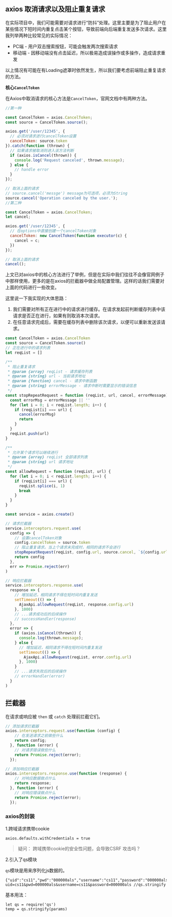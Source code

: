 ## axios 取消请求以及阻止重复请求

在实际项目中，我们可能需要对请求进行“防抖”处理。这里主要是为了阻止用户在某些情况下短时间内重复点击某个按钮，导致前端向后端重复发送多次请求。这里我列举两种比较常见的实际情况：

- PC端 - 用户双击搜索按钮，可能会触发两次搜索请求
- 移动端 - 因移动端没有点击延迟，所以极易造成误操作或多操作，造成请求重发

以上情况有可能在有Loading遮罩时依然发生，所以我们要考虑前端阻止重复请求的方法。

**核心`CancelToken`**

在Axios中取消请求的核心方法是`CancelToken`，官网文档中有两种方法。

```js
//第一种

const CancelToken = axios.CancelToken;
const source = CancelToken.source();

axios.get('/user/12345', {
  // 必须对请求进行cancelToken设置
  cancelToken: source.token
}).catch(function (thrown) {
  // 如果请求被取消则进入该方法判断
  if (axios.isCancel(thrown)) {
    console.log('Request canceled', thrown.message);
  } else {
    // handle error
  }
});

// 取消上面的请求
// source.cancel('messge') message为可选项，必须为String
source.cancel('Operation canceled by the user.');
//第二种

const CancelToken = axios.CancelToken;
let cancel;

axios.get('/user/12345', {
  // 在options中直接创建一个cancelToken对象
  cancelToken: new CancelToken(function executor(c) {
    cancel = c;
  })
});

// 取消上面的请求
cancel();
```

上文已对axios中的核心方法进行了举例，但是在实际中我们往往不会像官网例子中那样使用，更多的是在axios的拦截器中做全局配置管理。这样的话我们需要对上面的代码进行一些改变。

这里说一下我实现的大体思路：

1. 我们需要对所有正在进行中的请求进行缓存。在请求发起前判断缓存列表中该请求是否正在进行，如果有则取消本次请求。
2. 在任意请求完成后，需要在缓存列表中删除该次请求，以便可以重新发送该请求。

```js
const CancelToken = axios.CancelToken
const source = CancelToken.source()
// 正在进行中的请求列表
let reqList = []

/**
 * 阻止重复请求
 * @param {array} reqList - 请求缓存列表
 * @param {string} url - 当前请求地址
 * @param {function} cancel - 请求中断函数
 * @param {string} errorMessage - 请求中断时需要显示的错误信息
 */
const stopRepeatRequest = function (reqList, url, cancel, errorMessage) {
  const errorMsg = errorMessage || ''
  for (let i = 0; i < reqList.length; i++) {
    if (reqList[i] === url) {
      cancel(errorMsg)
      return
    }
  }
  reqList.push(url)
}

/**
 * 允许某个请求可以继续进行
 * @param {array} reqList 全部请求列表
 * @param {string} url 请求地址
 */
const allowRequest = function (reqList, url) {
  for (let i = 0; i < reqList.length; i++) {
    if (reqList[i] === url) {
      reqList.splice(i, 1)
      break
    }
  }
}

const service = axios.create()

// 请求拦截器
service.interceptors.request.use(
  config => {
  	// 设置cancelToken对象
    config.cancelToken = source.token
    // 阻止重复请求。当上个请求未完成时，相同的请求不会进行
    stopRepeatRequest(reqList, config.url, source.cancel, `${config.url} 请求被中断`)
    return config
  },
  err => Promise.reject(err)
)

// 响应拦截器
service.interceptors.response.use(
  response => {
    // 增加延迟，相同请求不得在短时间内重复发送
    setTimeout(() => {
      AjaxApi.allowRequest(reqList, response.config.url)
    }, 1000)
    // ...请求成功后的后续操作
    // successHandler(response)
  },
  error => {
    if (axios.isCancel(thrown)) {
      console.log(thrown.message);
    } else {
      // 增加延迟，相同请求不得在短时间内重复发送
      setTimeout(() => {
        AjaxApi.allowRequest(reqList, error.config.url)
      }, 1000)
    }
    // ...请求失败后的后续操作
    // errorHandler(error)
  }
)
```

## 拦截器

在请求或响应被 `then` 或 `catch` 处理前拦截它们。

```js
// 添加请求拦截器
axios.interceptors.request.use(function (config) {
    // 在发送请求之前做些什么
    return config;
  }, function (error) {
    // 对请求错误做些什么
    return Promise.reject(error);
  });

// 添加响应拦截器
axios.interceptors.response.use(function (response) {
    // 对响应数据做点什么
    return response;
  }, function (error) {
    // 对响应错误做点什么
    return Promise.reject(error);
  });
```

### axios的封装

1.跨域请求携带cookie

```
axios.defaults.withCredentials = true
```

> 疑问： 跨域携带cookie的安全性问题，会导致CSRF 攻击吗？

2.引入了qs模块

`qs`模块是用来序列化js数据的。

```
{"uid":"cs11","pwd":"000000als","username":"cs11","password":"000000als"}//JSON.stringify    uid=cs11&pwd=000000als&username=cs11&password=000000als //qs.stringify
```

基本用法：

```
let qs = require('qs')
temp = qs.stringify(params)
```